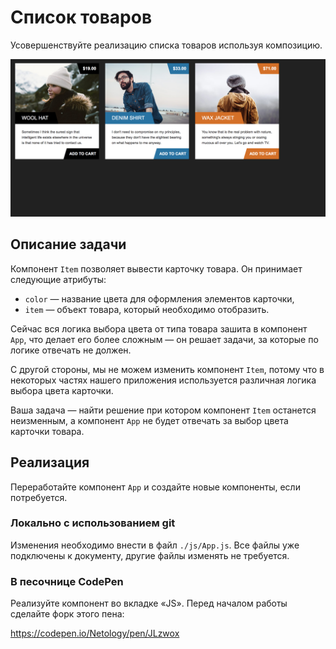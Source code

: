 Список товаров
===

Усовершенствуйте реализацию списка товаров используя композицию.

![Список товаров](./res/preview.png)

## Описание задачи

Компонент `Item` позволяет вывести карточку товара. Он принимает следующие атрибуты:
- `color` — название цвета для оформления элементов карточки,
- `item` — объект товара, который необходимо отобразить.

Сейчас вся логика выбора цвета от типа товара зашита в компонент `App`, что делает его более сложным — он решает задачи, за которые по логике отвечать не должен.

С другой стороны, мы не можем изменить компонент `Item`, потому что в некоторых частях нашего приложения используется различная логика выбора цвета карточки.

Ваша задача — найти решение при котором компонент `Item` останется неизменным, а компонент `App` не будет отвечать за выбор цвета карточки товара.

## Реализация

Переработайте компонент `App` и создайте новые компоненты, если потребуется.

### Локально с использованием git

Изменения необходимо внести в файл `./js/App.js`. Все файлы уже подключены к документу, другие файлы изменять не требуется.

### В песочнице CodePen

Реализуйте компонент во вкладке «JS». Перед началом работы сделайте форк этого пена:

https://codepen.io/Netology/pen/JLzwox
